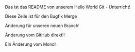 Das ist das README von unserem Hello World Git - Unterricht!

Diese Zeile ist für den Bugfix Merge

Änderung für unseren neuen Branch!

Änderung vom GitHub direkt!!

Ein Änderung vom Mond!
